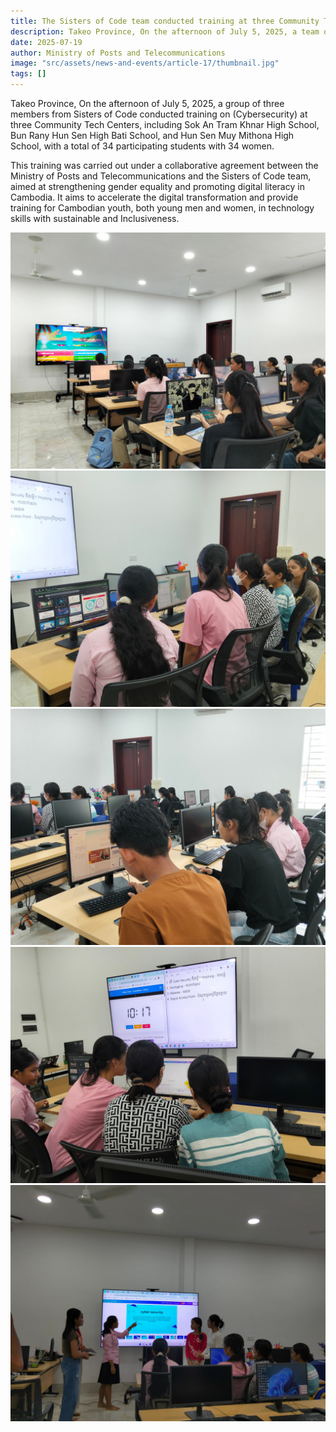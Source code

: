 ```yaml
---
title: The Sisters of Code team conducted training at three Community Tech Center.  
description: Takeo Province, On the afternoon of July 5, 2025, a team of three members from Sisters of Code conducted training on (Cybersecurity) at three Community Tech Centers, including Sok An Tram Khnar High School, Bun Rany Hun Sen Bati High School , and Hun Sen Muy Mithona High School, with a total of 35 participating students with 34 women.
date: 2025-07-19
author: Ministry of Posts and Telecommunications
image: "src/assets/news-and-events/article-17/thumbnail.jpg"
tags: []
---
```

Takeo Province, On the afternoon of July 5, 2025, a group of three members from Sisters of Code conducted training on (Cybersecurity) at three Community Tech Centers, including Sok An Tram Khnar High School, Bun Rany Hun Sen High Bati School, and Hun Sen Muy Mithona High School, with a total of 34 participating students with 34 women.

This training was carried out under a collaborative agreement between the Ministry of Posts and Telecommunications and the Sisters of Code team, aimed at strengthening gender equality and promoting digital literacy in Cambodia. It aims to accelerate the digital transformation and provide training for Cambodian youth, both young men and women, in technology skills with sustainable and Inclusiveness.

![photo 3](src/assets/news-and-events/article-17/photo-1.jpg)
![photo 4](src/assets/news-and-events/article-17/photo-2.jpg)
![photo 3](src/assets/news-and-events/article-17/photo-3.jpg)
![photo 3](src/assets/news-and-events/article-17/photo-4.jpg)
![photo 4](src/assets/news-and-events/article-17/photo-5.jpg)


